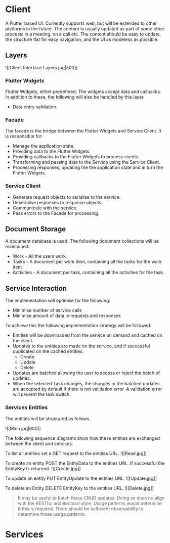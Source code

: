 # Client
A Flutter based UI. Currently supports web, but will be extended to other platforms in the future. The content is usually updated as part of some other process: in a meeting, on a call etc. The content should be easy to update, the structure flat for easy navigation, and the UI as modeless as possible.
## Layers

![[Client Interface Layers.jpg|500]]

### Flutter Widgets
Flutter Widgets, either predefined. The widgets accept data and callbacks. In addition to these, the following will also be handled by this layer.
- Data entry validation.
### Facade
The facade is the bridge between the Flutter Widgets and Service Client. It is responsible for:
- Manage the application state.
- Providing data to the Flutter Widgets.
- Providing callbacks to the Flutter Widgets to process events.
- Transforming and passing data to the Service using the Service Client.
- Processing responses, updating the the application state and in turn the Flutter Widgets.
### Service Client
- Generate request objects to serialise to the service.
- Deserialise responses to response objects.
- Communicate with the service.
- Pass errors to the Facade for processing.
## Document Storage
A document database is used. The following document collections will be maintained:
- Work - All the users work.
- Tasks - A document per work item, containing all the tasks for the work item.
- Activities - A document per task, containing all the activities for the task.
## Service Interaction
The implementation will optimise for the following:
- Minimise number of service calls
- Minimise amount of data in requests and responses

To achieve this the following implementation strategy will be followed:
- Entities will be downloaded from the service on demand and cached on the client.
- Updates to the entities are made on the service, and if successful duplicated on the cached entities.
	- Create
	- Update
	- Delete
- Updates are batched allowing the user to access or reject the batch of updates. 
- When the selected Task changes, the changes in the batched updates are accepted by default if there is not validation error. A validation error will prevent the task switch.

### Services Entities
The entities will be structured as follows.

![[Main.jpg|600]]

The following sequence diagrams show how these entities are exchanged between the client and services.

To list all entities set a GET request to the entities URL.
![[Read.jpg]]

To create an entity POST the EntityData to the entities URL. If successful the EntityKey is returned.
![[Create.jpg]]

To update an entity PUT EntityUpdate to the entities URL.
![[Update.jpg]]

To delete an Entity DELETE EntityKey to the entities URL.
![[Delete.jpg]]

> It may be useful to batch these CRUD updates. Doing so does no align with the RESTful architectural style. Usage patterns would determine if this is required. There should be sufficient observability to determine these usage patterns.
# Services
